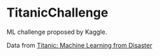 # TitanicChallenge
ML challenge proposed by Kaggle.

Data from [Titanic: Machine Learning from Disaster](https://www.kaggle.com/c/titanic)

